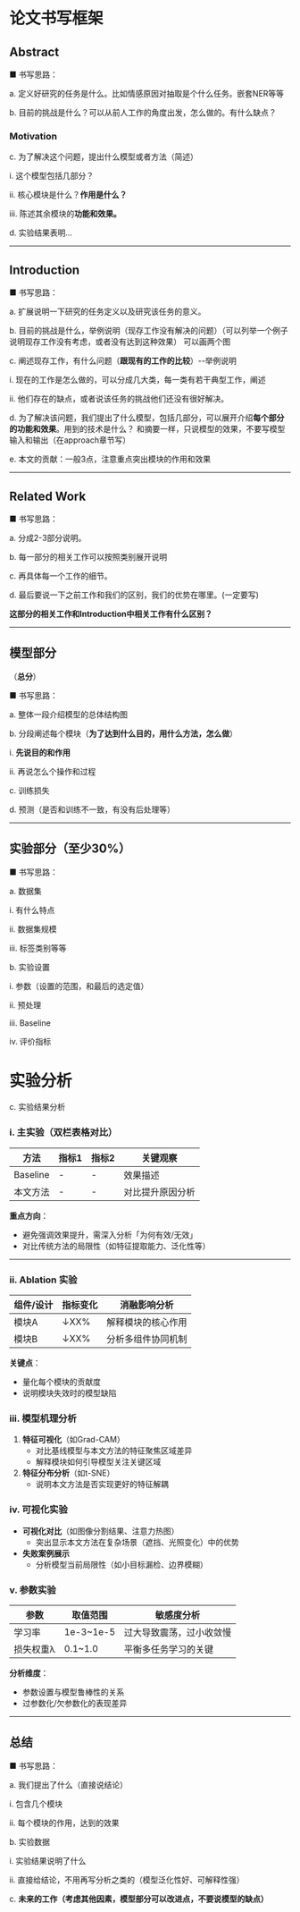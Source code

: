 # 论文书写框架

## Abstract
■ 书写思路：

a. 定义好研究的任务是什么。比如情感原因对抽取是个什么任务。嵌套NER等等

b. 目前的挑战是什么？可以从前人工作的角度出发，怎么做的。有什么缺点？


### Motivation

c. 为了解决这个问题，提出什么模型或者方法（简述）

   i. 这个模型包括几部分？

   ii. 核心模块是什么？**作用是什么？**

   iii. 陈述其余模块的**功能和效果。**

d. 实验结果表明...

---

## Introduction

■ 书写思路：

a. 扩展说明一下研究的任务定义以及研究该任务的意义。

b. 目前的挑战是什么，举例说明（现存工作没有解决的问题）（可以列举一个例子说明现存工作没有考虑，或者没有达到这种效果）
可以画两个图

c. 阐述现存工作，有什么问题（**跟现有的工作的比较**）--举例说明

   i. 现在的工作是怎么做的，可以分成几大类，每一类有若干典型工作，阐述

   ii. 他们存在的缺点，或者说该任务的挑战他们还没有很好解决。

d. 为了解决该问题，我们提出了什么模型，包括几部分，可以展开介绍**每个部分的功能和效果**。用到的技术是什么？
和摘要一样，只说模型的效果，不要写模型输入和输出（在approach章节写）

e. 本文的贡献：一般3点，注意重点突出模块的作用和效果

---

## Related Work
■ 书写思路：

a. 分成2-3部分说明。

b. 每一部分的相关工作可以按照类别展开说明

c. 再具体每一个工作的细节。

d. 最后要说一下之前工作和我们的区别，我们的优势在哪里。(一定要写)

**这部分的相关工作和Introduction中相关工作有什么区别？**

---

## 模型部分
（**总分**）

■ 书写思路：

a. 整体一段介绍模型的总体结构图  

b. 分段阐述每个模块（**为了达到什么目的，用什么方法，怎么做**）

   i. **先说目的和作用**

   ii. 再说怎么个操作和过程  

c. 训练损失  

d. 预测（是否和训练不一致，有没有后处理等）

---

## 实验部分（**至少30%**）

■ 书写思路：

a. 数据集

   i. 有什么特点

   ii. 数据集规模

   iii. 标签类别等等

b. 实验设置

   i. 参数（设置的范围，和最后的选定值）

   ii. 预处理

   iii. Baseline

   iv. 评价指标

   # 实验分析

c. 实验结果分析
### i. 主实验（双栏表格对比）  
| 方法       | 指标1       | 指标2       | 关键观察         |  
|------------|-------------|-------------|------------------|  
| Baseline   | -           | -           | 效果描述         |  
| 本文方法   | -           | -           | 对比提升原因分析 |  

**重点方向**：  
- 避免强调效果提升，需深入分析「为何有效/无效」  
- 对比传统方法的局限性（如特征提取能力、泛化性等）  

---

### ii. Ablation 实验  
| 组件/设计    | 指标变化     | 消融影响分析         |  
|-------------|--------------|----------------------|  
| 模块A       | ↓XX%         | 解释模块的核心作用   |  
| 模块B       | ↓XX%         | 分析多组件协同机制   |  

**关键点**：  
- 量化每个模块的贡献度  
- 说明模块失效时的模型缺陷  


### iii. 模型机理分析  
1. **特征可视化**（如Grad-CAM）  
   - 对比基线模型与本文方法的特征聚焦区域差异  
   - 解释模块如何引导模型关注关键区域  
2. **特征分布分析**（如t-SNE）  
   - 说明本文方法是否实现更好的特征解耦  


### iv. 可视化实验  
- **可视化对比**（如图像分割结果、注意力热图）  
  - 突出显示本文方法在复杂场景（遮挡、光照变化）中的优势  
- **失败案例展示**  
  - 分析模型当前局限性（如小目标漏检、边界模糊）  


### v. 参数实验  
| 参数        | 取值范围    | 敏感度分析           |  
|------------|-------------|----------------------|  
| 学习率      | 1e-3~1e-5   | 过大导致震荡，过小收敛慢 |  
| 损失权重λ   | 0.1~1.0     | 平衡多任务学习的关键   |  

**分析维度**：  
- 参数设置与模型鲁棒性的关系  
- 过参数化/欠参数化的表现差异 

---

## 总结

■ 书写思路：

a. 我们提出了什么（直接说结论）

   i. 包含几个模块

   ii. 每个模块的作用，达到的效果

b. 实验数据

   i. 实验结果说明了什么

   ii. 直接给结论，不用再写分析之类的（模型泛化性好、可解释性强）

c. **未来的工作（考虑其他因素，模型部分可以改进点，不要说模型的缺点）**

